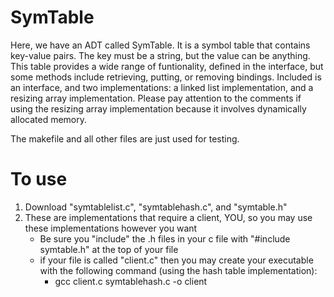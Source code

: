 # SymTable

Here, we have an ADT called SymTable. It is a symbol table that contains key-value pairs. The key must be a string, but the value can be anything. This table provides a wide range of funtionality, defined in the interface, but some methods include retrieving, putting, or removing bindings. Included is an interface, and two implementations: a linked list implementation, and a resizing array implementation. Please pay attention to the comments if using the resizing array implementation because it involves dynamically allocated memory. 

The makefile and all other files are just used for testing. 

# To use
1. Download "symtablelist.c", "symtablehash.c", and "symtable.h"
2. These are implementations that require a client, YOU, so you may use these implementations however you want
    - Be sure you "include" the .h files in your c file with "#include symtable.h" at the top of your file
    - if your file is called "client.c" then you may create your executable with the following command (using the hash table implementation): 
        - gcc client.c symtablehash.c -o client
